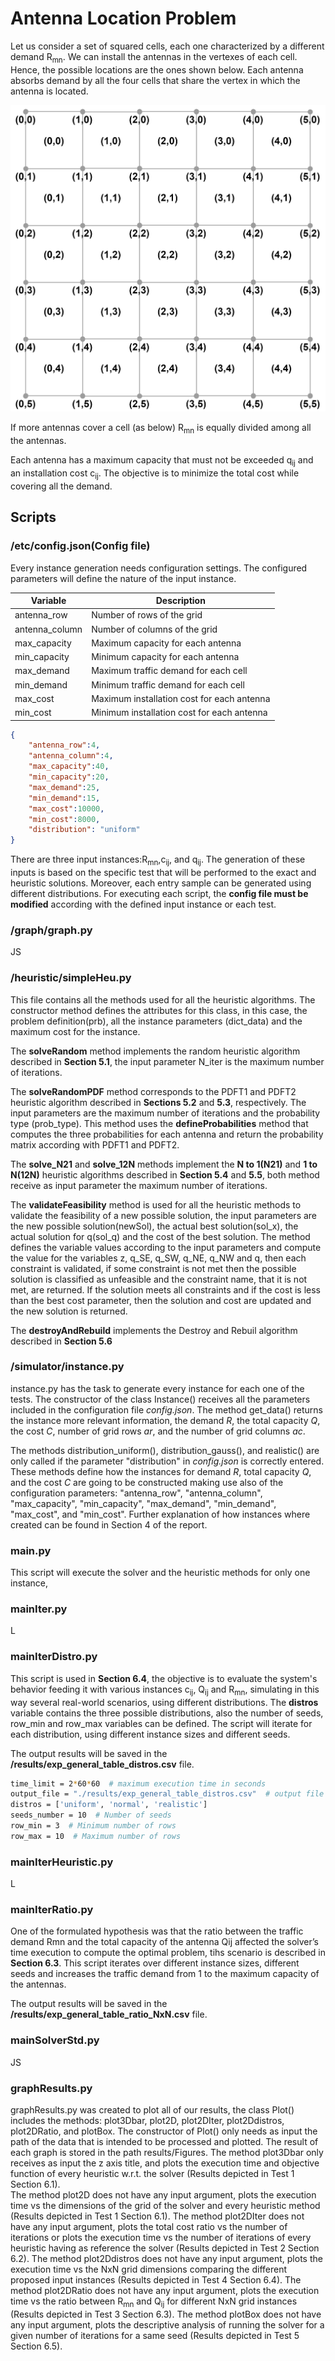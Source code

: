 # Antenna Location Problem

Let us consider a set of squared cells, each one characterized by a different demand R<sub>mn</sub>. We can
install the antennas in the vertexes of each cell. Hence, the possible locations are the ones shown
below. Each antenna absorbs demand by all the four cells that share the vertex in which the
antenna is located.

![Problem description](images/problemDescription.PNG)

If more antennas cover a cell (as below) R<sub>mn</sub> is equally divided among all the antennas.

Each antenna has a maximum capacity that must not be exceeded q<sub>ij</sub> and an installation cost c<sub>ij</sub>.
The objective is to minimize the total cost while covering all the demand.

## Scripts
### /etc/config.json(Config file)
Every instance generation needs configuration settings. The configured parameters will define the nature of the input instance.

| Variable | Description |
| ------------- | ------------------------- |
| antenna_row|     Number of rows of the grid |
| antenna_column|   Number of columns of the grid  |
| max_capacity|     Maximum capacity for each antenna |
| min_capacity|   Minimum capacity for each antenna|
| max_demand|    Maximum traffic demand for each cell|
| min_demand|    Minimum traffic demand for each cell |
| max_cost|      Maximum installation cost for each antenna |
| min_cost|     Minimum installation cost for each antenna |
 
```json
{
	"antenna_row":4, 
	"antenna_column":4,
	"max_capacity":40,
	"min_capacity":20,
	"max_demand":25,
	"min_demand":15,
	"max_cost":10000,
	"min_cost":8000,
	"distribution": "uniform"
}
```
There are three input instances:R<sub>mn</sub>,c<sub>ij</sub>, and q<sub>ij</sub>. The generation of these inputs is based on the specific test that will be performed to the exact and heuristic solutions. Moreover, each entry sample can be generated using different distributions.
For executing each script, the **config file must be modified** according with the defined input instance or each test.

### /graph/graph.py
JS
### /heuristic/simpleHeu.py
This file contains all the methods used for all the heuristic algorithms. The constructor method defines the attributes for this class, in this case, the problem definition(prb), all the instance parameters (dict_data) and the maximum cost for the instance.

The **solveRandom** method implements the random heuristic algorithm described in **Section 5.1**, the input parameter N_iter is the maximum number of iterations.

The **solveRandomPDF** method corresponds to the PDFT1 and PDFT2 heuristic algorithm described in **Sections 5.2** and **5.3**, respectively. The input parameters are the maximum number of iterations and the probability type (prob_type). This method uses the **defineProbabilities** method that computes the three probabilities for each antenna and return the probability matrix according with PDFT1 and PDFT2.

 The **solve_N21** and **solve_12N** methods implement the **N to 1(N21)** and **1 to N(12N)** heuristic algorithms described in **Section 5.4** and **5.5**, both method receive as input parameter the maximum number of iterations.  
 
 The **validateFeasibility** method is used for all the heuristic methods to validate the feasibility of a new possible solution, the input parameters are the new possible solution(newSol), the actual best solution(sol_x), the actual solution for q(sol_q) and the cost of the best solution. The method defines the variable values according to the input parameters and compute the value for the variables z, q_SE, q_SW, q_NE, q_NW and q, then each constraint is validated, if some constraint is not met then the possible solution is classified as unfeasible and the constraint name, that it is not met, are returned. If the solution meets all constraints and if the cost is less than the best cost parameter, then the solution and cost are updated and the new solution is returned.
 
 The **destroyAndRebuild** implements the Destroy and Rebuil algorithm described in **Section 5.6**

### /simulator/instance.py
instance.py has the task to generate every instance for each one of the tests. The constructor of the class Instance() receives all the parameters included in the configuration file *config.json*.
The method get_data() returns the instance more relevant information, the demand *R*, the total capacity *Q*, the cost *C*, number of grid rows *ar*, and the number of grid columns *ac*.

The methods distribution_uniform(), distribution_gauss(), and realistic() are only called if the parameter "distribution" in *config.json* is correctly entered.
These methods define how the instances for demand *R*, total capacity *Q*, and the cost *C* are going to be constructed making use also of the configuration parameters: "antenna_row",	"antenna_column", "max_capacity", "min_capacity", "max_demand", "min_demand", "max_cost", and "min_cost". 
Further explanation of how instances where created can be found in Section 4 of the report.
### main.py
This script will execute the solver and the heuristic methods for only one instance, 
### mainIter.py
L
### mainIterDistro.py
This script is used in **Section 6.4**, the objective is to evaluate the system's behavior feeding it with various instances c<sub>ij</sub>, Q<sub>ij</sub> and R<sub>mn</sub>, simulating in this way several real-world scenarios, using different distributions.
The **distros** variable contains the three possible distributions, also the number of seeds, row_min and row_max variables can be defined. The script will iterate for each distribution, using different instance sizes and different seeds. 

The output results will be saved in the **/results/exp_general_table_distros.csv** file.


```bash
time_limit = 2*60*60  # maximum execution time in seconds
output_file = "./results/exp_general_table_distros.csv"  # output file
distros = ['uniform', 'normal', 'realistic']
seeds_number = 10  # Number of seeds
row_min = 3  # Minimum number of rows
row_max = 10  # Maximum number of rows
```

### mainIterHeuristic.py
L
### mainIterRatio.py
One of the formulated hypothesis was that the ratio between the traffic demand Rmn and the total capacity of the antenna Qij affected the solver’s time execution to compute the optimal problem, tihs scenario is described in **Section 6.3**. This script iterates over different instance sizes, different seeds and increases the traffic demand from 1 to the maximum capacity of the antennas.

The output results will be saved in the **/results/exp_general_table_ratio_NxN.csv** file.

### mainSolverStd.py
JS
### graphResults.py
graphResults.py was created to plot all of our results, the class Plot() includes the methods: plot3Dbar, plot2D, plot2DIter, plot2Ddistros, plot2DRatio, and plotBox. The constructor of Plot() only needs as input the path of the data that is intended to be processed and plotted. The result of each graph is stored in the path results/Figures. 
The method plot3Dbar only receives as input the z axis title, and plots the execution time and objective function of every heuristic w.r.t. the solver (Results depicted in Test 1 Section 6.1).  
The method plot2D does not have any input argument, plots the execution time vs the dimensions of the grid of the solver and every heuristic method (Results depicted in Test 1 Section 6.1). 
The method plot2DIter does not have any input argument, plots the total cost ratio vs the number of iterations or plots the execution time vs the number of iterations of every heuristic having as reference the solver (Results depicted in Test 2 Section 6.2).
The method plot2Ddistros does not have any input argument, plots the execution time vs the NxN grid dimensions comparing the different proposed input instances (Results depicted in Test 4 Section 6.4).
The method plot2DRatio does not have any input argument, plots the execution time vs the ratio between R<sub>mn</sub> and Q<sub>ij</sub> for different NxN grid instances (Results depicted in Test 3 Section 6.3).
The method plotBox does not have any input argument, plots the descriptive analysis of running the solver for a given number of iterations for a same seed (Results depicted in Test 5 Section 6.5).  



